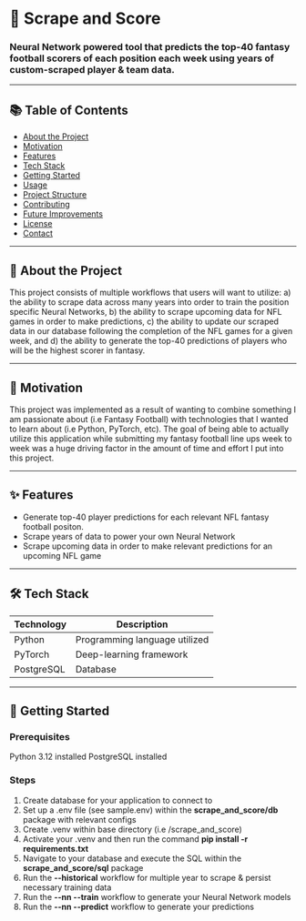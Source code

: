 # 🚀 Scrape and Score

### Neural Network powered tool that predicts the top-40 fantasy football scorers of each position each week using years of custom-scraped player & team data.

---

## 📚 Table of Contents

- [About the Project](#about-the-project)
- [Motivation](#motivation)
- [Features](#features)
- [Tech Stack](#tech-stack)
- [Getting Started](#getting-started)
- [Usage](#usage)
- [Project Structure](#project-structure)
- [Contributing](#contributing)
- [Future Improvements](#future-improvements)
- [License](#license)
- [Contact](#contact)

---

## 📖 About the Project

This project consists of multiple workflows that users will want to utilize: a) the ability to scrape data across many years into order to train the position specific Neural Networks, b) the ability to scrape upcoming data for NFL games in order to make predictions, c) the ability to update our scraped data in our database following the completion of the NFL games for a given week, and d) the ability to generate the top-40 predictions of players who will be the highest scorer in fantasy. 

---

## 🎯 Motivation

This project was implemented as a result of wanting to combine something I am passionate about (i.e Fantasy Football) with technologies that I wanted to learn about (i.e Python, PyTorch, etc). The goal of being able to actually utilize this application while submitting my fantasy football line ups week to week was a huge driving factor in the amount of time and effort I put into this project. 

---

## ✨ Features

- Generate top-40 player predictions for each relevant NFL fantasy football positon.
- Scrape years of data to power your own Neural Network
- Scrape upcoming data in order to make relevant predictions for an upcoming NFL game

---

## 🛠 Tech Stack

| Technology     | Description                     |
|----------------|---------------------------------|
| Python         | Programming language utilized   |
| PyTorch        | Deep-learning framework         |
| PostgreSQL     | Database                        |

---

## 🚀 Getting Started

### Prerequisites

Python 3.12 installed
PostgreSQL installed

### Steps
1. Create database for your application to connect to 
2. Set up a .env file (see sample.env) within the **scrape_and_score/db** package with relevant configs
3. Create .venv within base directory (i.e <Base-Dir>/scrape_and_score)
4. Activate your .venv and then run the command **pip install -r requirements.txt**
5. Navigate to your database and execute the SQL within the **scrape_and_score/sql** package 
6. Run the **--historical** workflow for multiple year to scrape & persist necessary training data
7. Run the **--nn --train** workflow to generate your Neural Network models
8. Run the **--nn --predict** workflow to generate your predictions



